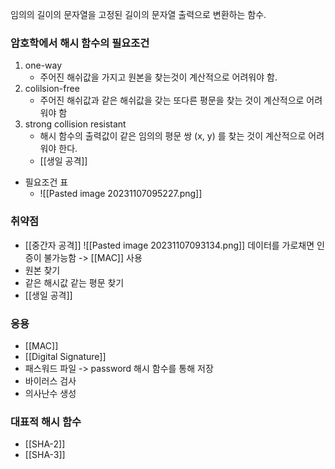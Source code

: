 임의의 길이의 문자열을 고정된 길이의 문자열 출력으로 변환하는 함수.

### 암호학에서 해시 함수의 필요조건
1) one-way
   - 주어진 해쉬값을 가지고 원본을 찾는것이 계산적으로 어려워야 함.
2) colilsion-free
   - 주어진 해쉬값과 같은 해쉬값을 갖는 또다른 평문을 찾는 것이 계산적으로 어려워야 함
 3) strong collision resistant
    - 해시 함수의 출력값이 같은 임의의 평문 쌍 (x, y) 를 찾는 것이 계산적으로 어려워야 한다.
    - [[생일 공격]]
- 필요조건 표
  - ![[Pasted image 20231107095227.png]]
### 취약점
- [[중간자 공격]]
  ![[Pasted image 20231107093134.png]]
  데이터를 가로채면 인증이 불가능함 -> [[MAC]] 사용
- 원본 찾기
- 같은 해시값 같는 평문 찾기
- [[생일 공격]]

### 응용
- [[MAC]]
- [[Digital Signature]]
- 패스워드 파일 -> password 해시 함수를 통해 저장
- 바이러스 검사
- 의사난수 생성

### 대표적 해시 함수
- [[SHA-2]]
- [[SHA-3]]